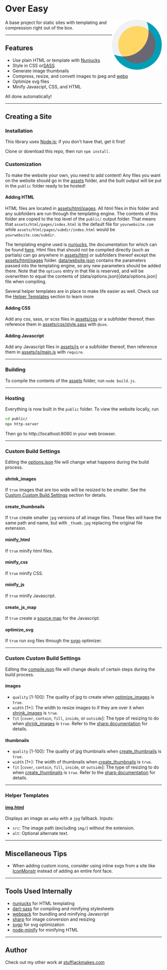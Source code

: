 # Over Easy

<img src="./Over-Easy-logo.svg" width="160" height="160" alt="sharp logo" align="right">

A base project for static sites with templating and compression right out of the box.

---

## Features
* Use plain HTML or template with [Nunjucks](https://mozilla.github.io/nunjucks/)
* Style in CSS or[SASS](https://sass-lang.com)
* Generate image thumbnails
* Compress, resize, and convett images to jpeg and [webp](https://en.wikipedia.org/wiki/WebP)
* Optimize svg files
* Minify Javascipt, CSS, and HTML

All done automatically!

---

## Creating a Site

### Installation
This library uses [Node.js](https://nodejs.org/en/); if you don't have that, get it first!

Clone or download this repo, then run `npm install`.

### Customization
To make the website your own, you need to add content! Any files you want on the website should go in the [assets](assets) folder, and the built output will be put in the `public` folder ready to be hosted!

#### Adding HTML
HTML files are located in [assets/html/pages](assets/html/pages). All html files in this folder and any subfolders are run through the templating engine. The contents of this folder are copied to the top level of the `public/` output folder. That means that `assets/html/pages/index.html` is the default file for `yourwebsite.com` while `assets/html/pages/subdir/index.html` would be `yourwebsite.com/subdir`.

The templating engine used is [nunjucks](https://mozilla.github.io/nunjucks), the documentation for which can be found [here](https://mozilla.github.io/nunjucks/templating.html). Html files that should not be compiled directly (such as partials) can go anywhere in [assets/html](assets/html) or subfolders thereof except the [assets/html/pages](assets/html/pages) folder. [data/website.json](data/website.json) contains the parameters passed into the templating engine, so any new parameters should be added there. Note that the `options` entry in that file is reserved, and will be overwritten to equal the contents of (data/options.json)[data/options.json] file when compiling.

Several helper templates are in place to make life easier as well. Check out the [Helper Templates](###Helper-Tempaltes) section to learn more

#### Adding CSS
Add any css, sass, or scss files in [assets/css](assets/css) or a subfolder thereof, then reference them in [assets/css/style.sass](assets/css/style.sass) with `@use`.

#### Adding Javascript
Add any Javascript files in [assets/js](assets/js) or a subfolder thereof, then reference them in [assets/js/main.js](assets/js/main.js) with `require`.

---

### Building
To compile the contents of the [assets](assets) folder, run `node build.js`.

---

### Hosting
Everything is now built in the `public` folder. To view the website locally, run

```sh
cd public/
npx http-server
```

Then go to http://localhost:8080 in your web browser.

---

### Custom Build Settings

Editing the [options.json](data/options.json) file will change what happens during the build process.

#### shrink_images
If `true` images that are too wide will be resized to be smaller. See the [Custom *Custom* Build Settings](###Custom-*Custom*-Build-Settings) section for details.

#### create_thumbnails
If `true` create smaller `jpg` versions of all image files. These files will have the same path and name, but with `_thumb.jpg` replacing the original file extension.

#### minify_html
If `true` minify html files.

#### minify_css
If `true` minify CSS.

#### minify_js
If `true` minify Javascript.

#### create_js_map
If `true` create a [source map](https://en.wikipedia.org/wiki/Minification_(programming)#Source_mapping) for the Javascript.

#### optimize_svg
If `true` run svg files through the [svgo](https://github.com/svg/svgo) optimizer.

---

### Custom *Custom* Build Settings
Editing the [compile.json](data/compile.json) file will change deails of certain steps during the build process.

#### images
* `quality` [1-100]: The quality of jpg to create when [optimize_images](####optimize_images) is `true`.
* `width` [1+]: The width to resize images to if they are over it when [shrink_images](####shrink_images) is `true`.
* `fit` [`cover`, `contain`, `fill`, `inside`, or `outside`]: The type of resizing to do when [shrink_images](####shrink_images) is `true`. Refer to the [sharp documentation](https://sharp.pixelplumbing.com/api-resize) for details.

#### thumbnails
* `quality` [1-100]: The quality of jpg thumbnails when [create_thumbnails](####create_thumbnails) is `true`.
* `width` [1+]: The width of thumbnails when [create_thumbnails](####create_thumbnails) is `true`.
* `fit` [`cover`, `contain`, `fill`, `inside`, or `outside`]: The type of resizing to do when [create_thumbnails](####create_thumbnails) is `true`. Refer to the [sharp documentation](https://sharp.pixelplumbing.com/api-resize) for details.

---

### Helper Templates

#### [img.html](assts/html/helpers/img.html)
Displays an image as `webp` with a `jpg` fallback. Inputs:
* `src`: The image path (excluding `img/`) without the extension.
* `alt`: Optional alternate text.

---

## Miscellaneous Tips
* When adding custom icons, consider using inline svgs from a site like [IconMonstr](https://iconmonstr.com) instead of adding an entire font face.

---

## Tools Used Internally
* [nunjucks](https://mozilla.github.io/nunjucks/) for HTML templating
* [dart-sass](https://github.com/sass/dart-sass) for compiling and minifying stylesheets
* [webpack](https://webpack.js.org) for bundling and minifying Javascript
* [sharp](https://sharp.pixelplumbing.com) for image conversion and resizing
* [svgo](https://github.com/svg/svgo) for svg optimization
* [node-minify](https://github.com/srod/node-minify) for minifying HTML

---

## Author
Check out my other work at [stuffjackmakes.com](https://stuffjackmakes.com)